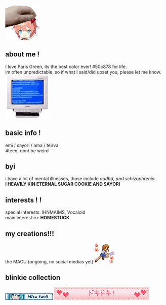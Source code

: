 ![](sayori.gif)

## about me !

I love Paris Green, its the best color ever! #50c878 for life.<br/>
im often unpredictable, so if what I said/did upset you, please let me know. ![](bdef385c.gif)

## basic info !

emi / sayori / ama / teirva<br/>
4teen, dont be weird<br/>

## byi
i have a lot of mental illnesses, those include *audhd, and schizophrenia.*<br/>
**I HEAVILY KIN ETERNAL SUGAR COOKIE AND SAYORI**

## interests ! ! 
special interests: IHNMAIMS, Vocaloid<br/>
main interest rn: **HOMESTUCK**

## my creations!!!

the MACU (ongoing, no social medias yet) ![](74ee2fea.gif)

## blinkie collection
![](0178-mikuwink2.gif)
![](0249-beatinghearts.gif)


